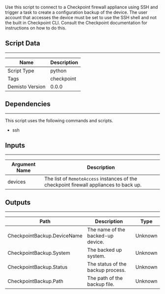 Use this script to connect to a Checkpoint firewall appliance using SSH and trigger a task to create a configuration backup of the device. The user account that accesses the device must be set to use the SSH shell and not the built in Checkpoint CLI. Consult the Checkpoint documentation for instructions on how to do this.
## Script Data
---

| **Name** | **Description** |
| --- | --- |
| Script Type | python |
| Tags | checkpoint |
| Demisto Version | 0.0.0 |

## Dependencies
---
This script uses the following commands and scripts.
* ssh

## Inputs
---

| **Argument Name** | **Description** |
| --- | --- |
| devices | The list of `RemoteAccess` instances of the checkpoint firewall appliances to back up. |

## Outputs
---

| **Path** | **Description** | **Type** |
| --- | --- | --- |
| CheckpointBackup.DeviceName | The name of the backed-up device. | Unknown |
| CheckpointBackup.System | The backed up system. | Unknown |
| CheckpointBackup.Status | The status of the backup process. | Unknown |
| CheckpointBackup.Path | The path of the backup file. | Unknown |
